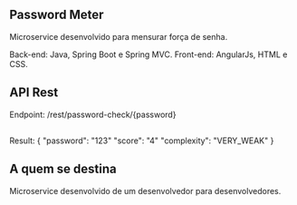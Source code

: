 ## Password Meter

Microservice desenvolvido para mensurar força de senha.

Back-end: Java, Spring Boot e Spring MVC.
Front-end: AngularJs, HTML e CSS.

## API Rest

Endpoint: /rest/password-check/{password}
##
Result: {
          "password": "123"
          "score": "4"
          "complexity": "VERY_WEAK"
        }

## A quem se destina

Microservice desenvolvido de um desenvolvedor para desenvolvedores.